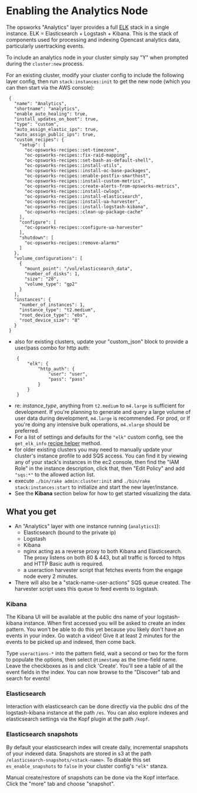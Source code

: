 # Enabling the Analytics Node

The opsworks "Analytics" layer provides a full [ELK](https://www.elastic.co/products)
stack in a single instance. ELK = Elasticsearch + Logstash + Kibana. This is the stack of components used
for processing and indexing Opencast analytics data, particularly usertracking events.

To include an analytics node in your cluster simply say "Y" when prompted during the `cluster:new` process.

For an existing cluster, modify your cluster config to include the following layer config, then run `stack:instances:init`
to get the new node (which you can then start via the AWS console):

```
 {
   "name": "Analytics",
   "shortname": "analytics",
   "enable_auto_healing": true,
   "install_updates_on_boot": true,
   "type": "custom",
   "auto_assign_elastic_ips": true,
   "auto_assign_public_ips": true,
   "custom_recipes": {
     "setup": [
       "oc-opsworks-recipes::set-timezone",
       "oc-opsworks-recipes::fix-raid-mapping",
       "oc-opsworks-recipes::set-bash-as-default-shell",
       "oc-opsworks-recipes::install-utils",
       "oc-opsworks-recipes::install-oc-base-packages",
       "oc-opsworks-recipes::enable-postfix-smarthost",
       "oc-opsworks-recipes::install-custom-metrics",
       "oc-opsworks-recipes::create-alerts-from-opsworks-metrics",
       "oc-opsworks-recipes::install-cwlogs",
       "oc-opsworks-recipes::install-elasticsearch",
       "oc-opsworks-recipes::install-ua-harvester",
       "oc-opsworks-recipes::install-logstash-kibana",
       "oc-opsworks-recipes::clean-up-package-cache"
     ],
     "configure": [
       "oc-opsworks-recipes::configure-ua-harvester"
     ],
     "shutdown": [
       "oc-opsworks-recipes::remove-alarms"
     ]
   },
   "volume_configurations": [
     {
       "mount_point": "/vol/elasticsearch_data",
       "number_of_disks": 1,
       "size": "20",
       "volume_type": "gp2"
     }
   ],
   "instances": {
     "number_of_instances": 1,
     "instance_type": "t2.medium",
     "root_device_type": "ebs",
     "root_device_size": "8"
   }
 }
```

* also for existing clusters, update your "custom_json" block to provide a user/pass combo for http auth:

```
    {
        "elk": {
            "http_auth": {
                "user": "user",
                "pass": "pass"
            }
        }
    }
```
* re: *instance_type*, anything from `t2.medium` to `m4.large` is sufficient for development. If you're planning
to generate and query a large volume of user data during development, `m4.large` is recommended. 
For prod, or If you're doing any intensive bulk operations, `m4.xlarge` should be preferred.
* For a list of settings and defaults for the `"elk"` custom config, see the
  `get_elk_info` [recipe helper](https://github.com/harvard-dce/mh-opsworks-recipes/blob/master/libraries/default.rb) method.
* for older existing clusters you may need to manually update your cluster's instance
  profile to add SQS access. You can find it by viewing any of your stack's
  instances in the ec2 console, then find the "IAM Role" in the instance
  description, click that, then "Edit Policy" and add `"sqs:*"` to the allowed
  action list.
* execute `./bin/rake admin:cluster:init` and `./bin/rake stack:instances:start`
  to initialize and start the new layer/instance.
* See the **Kibana** section below for how to get started visualizing the data.

## What you get

* An "Analytics" layer with one instance running (`analytics1`):
  * Elasticsearch (bound to the private ip)
  * Logstash
  * Kibana
  * nginx acting as a reverse proxy to both Kibana and Elasticsearch. The proxy
    listens on both 80 & 443, but all traffic is forced to https and HTTP Basic
    auth is required.
  * a useraction harvester script that fetches events from the engage node
    every 2 minutes.
* There will also be a "stack-name-user-actions" SQS queue created.
  The harvester script uses this queue to feed events to logstash.

### Kibana

The Kibana UI will be available at the public dns name of your logstash-kibana
instance. When first accessed you will be asked to create an index pattern. You
won't be able to do this yet because you likely don't have an events in your
index. Go watch a video! Give it at least 2 minutes for the events to be picked
up and indexed, then come back.

Type `useractions-*` into the pattern field, wait a second or two for the form
to populate the options, then select `@timestamp` as the
time-field name. Leave the checkboxes as is and click 'Create'. You'll see a
table of all the event fields in the index. You can now browse to the "Discover"
tab and search for events!

### Elasticsearch

Interaction with elasticsearch can be done directly via the public dns of the
logstash-kibana instance at the path `/es`. You can also explore indexes and
elasticsearch settings via the Kopf plugin at the path `/kopf`.

### Elasticsearch snapshots

By default your elasticsearch index will create daily, incremental snapshots
of your indexed data. Snapshots are stored in s3 at the path
`/elasticsearch-snapshots/<stack-name>`. To disable this set `es_enable_snapshots`
to `false` in your cluster config's `"elk"` stanza.

Manual create/restore of snapshots can be done via the Kopf interface. Click the
"more" tab and choose "snapshot".


